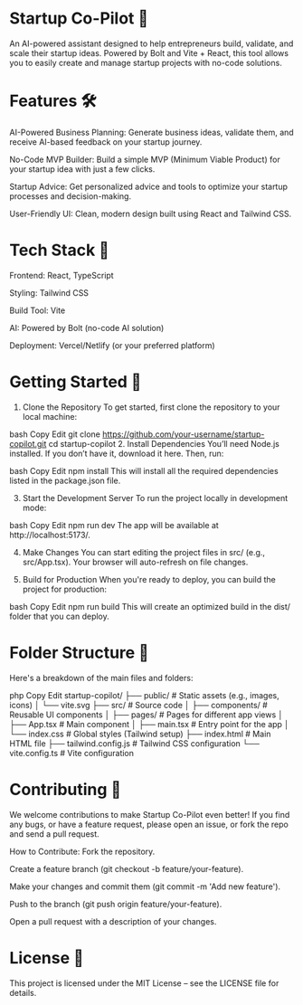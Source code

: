 # Startup Co-Pilot 🚀
An AI-powered assistant designed to help entrepreneurs build, validate, and scale their startup ideas. Powered by Bolt and Vite + React, this tool allows you to easily create and manage startup projects with no-code solutions.

# Features 🛠️
AI-Powered Business Planning: Generate business ideas, validate them, and receive AI-based feedback on your startup journey.

No-Code MVP Builder: Build a simple MVP (Minimum Viable Product) for your startup idea with just a few clicks.

Startup Advice: Get personalized advice and tools to optimize your startup processes and decision-making.

User-Friendly UI: Clean, modern design built using React and Tailwind CSS.

# Tech Stack 🔧
Frontend: React, TypeScript

Styling: Tailwind CSS

Build Tool: Vite

AI: Powered by Bolt (no-code AI solution)

Deployment: Vercel/Netlify (or your preferred platform)

# Getting Started 🚀
1. Clone the Repository
To get started, first clone the repository to your local machine:

bash
Copy
Edit
git clone https://github.com/your-username/startup-copilot.git
cd startup-copilot
2. Install Dependencies
You’ll need Node.js installed. If you don’t have it, download it here. Then, run:

bash
Copy
Edit
npm install
This will install all the required dependencies listed in the package.json file.

3. Start the Development Server
To run the project locally in development mode:

bash
Copy
Edit
npm run dev
The app will be available at http://localhost:5173/.

4. Make Changes
You can start editing the project files in src/ (e.g., src/App.tsx). Your browser will auto-refresh on file changes.

5. Build for Production
When you're ready to deploy, you can build the project for production:

bash
Copy
Edit
npm run build
This will create an optimized build in the dist/ folder that you can deploy.

# Folder Structure 📁
Here's a breakdown of the main files and folders:

php
Copy
Edit
startup-copilot/
├── public/                  # Static assets (e.g., images, icons)
│   └── vite.svg
├── src/                     # Source code
│   ├── components/          # Reusable UI components
│   ├── pages/               # Pages for different app views
│   ├── App.tsx              # Main component
│   ├── main.tsx             # Entry point for the app
│   └── index.css            # Global styles (Tailwind setup)
├── index.html               # Main HTML file
├── tailwind.config.js       # Tailwind CSS configuration
└── vite.config.ts           # Vite configuration
# Contributing 🤝
We welcome contributions to make Startup Co-Pilot even better! If you find any bugs, or have a feature request, please open an issue, or fork the repo and send a pull request.

How to Contribute:
Fork the repository.

Create a feature branch (git checkout -b feature/your-feature).

Make your changes and commit them (git commit -m 'Add new feature').

Push to the branch (git push origin feature/your-feature).

Open a pull request with a description of your changes.

# License 📄
This project is licensed under the MIT License – see the LICENSE file for details.

